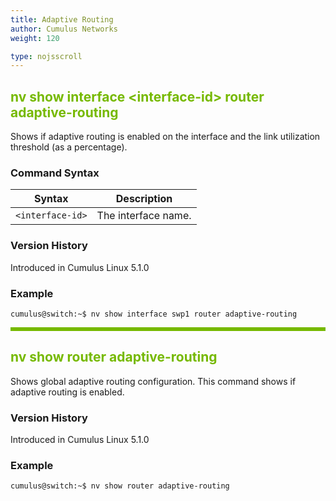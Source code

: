 ```yaml
---
title: Adaptive Routing
author: Cumulus Networks
weight: 120

type: nojsscroll
---
```

<style>
h { color: RGB(118,185,0)}
</style>
## <h>nv show interface \<interface-id\> router adaptive-routing</h>

Shows if adaptive routing is enabled on the interface and the link utilization threshold (as a percentage).

### Command Syntax

| Syntax | Description |
| --------- | -------------- |
| `<interface-id>` | The interface name. |

### Version History

Introduced in Cumulus Linux 5.1.0

### Example

```
cumulus@switch:~$ nv show interface swp1 router adaptive-routing
```

<HR STYLE="BORDER: DASHED RGB(118,185,0) 0.5PX;BACKGROUND-COLOR: RGB(118,185,0);HEIGHT: 4.0PX;"/>

## <h>nv show router adaptive-routing</h>

Shows global adaptive routing configuration. This command shows if adaptive routing is enabled.

### Version History

Introduced in Cumulus Linux 5.1.0

### Example

```
cumulus@switch:~$ nv show router adaptive-routing
```

